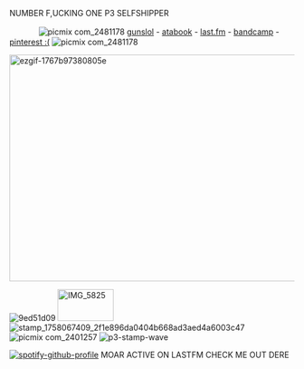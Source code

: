 NUMBER F,UCKING ONE P3 SELFSHIPPER


ㅤㅤㅤㅤ![picmix com_2481178](https://github.com/user-attachments/assets/f9b66f4d-2e3a-4f9a-a544-cee852e86d60)
[gunslol](http://guns.lol/boyrot) - [atabook](https://prophetoffalsehope.atabook.org/) - [last.fm](https://www.last.fm/user/corpsehem) - [bandcamp](https://bandcamp.com/rottedwound) - [pinterest :(](https://www.pinterest.com/boyrotted/_profile/) ![picmix com_2481178](https://github.com/user-attachments/assets/f9b66f4d-2e3a-4f9a-a544-cee852e86d60)



<img width="549" height="400" alt="ezgif-1767b97380805e" src="https://github.com/user-attachments/assets/bfa6af88-2b52-434b-911b-20dda24adb18" />


 ![9ed51d09](https://github.com/user-attachments/assets/1f0e881d-0776-4fbc-b221-0f8ae654ea08) <img width="99" height="56" alt="IMG_5825" src="https://github.com/user-attachments/assets/22f4f610-9bfc-4de9-8891-6d5d2ba5728e" /> ![stamp_1758067409_2f1e896da0404b668ad3aed4a6003c47](https://github.com/user-attachments/assets/39ace94e-2dfd-4605-9991-e26d5d20061f) ![picmix com_2401257](https://github.com/user-attachments/assets/65783a86-314b-4496-868a-8516e9e44ec9) ![p3-stamp-wave](https://github.com/user-attachments/assets/204ce5e7-7d03-4d4f-8c40-cb98d572a783)

 


[![spotify-github-profile](https://spotify-github-profile.kittinanx.com/api/view?uid=31iydpcy5qoohkge2fdzy2oukuvy&cover_image=true&theme=novatorem&show_offline=true&background_color=121212&interchange=false&bar_color=53b14f&bar_color_cover=false)](https://github.com/kittinan/spotify-github-profile) MOAR ACTIVE ON LASTFM CHECK ME OUT DERE



































